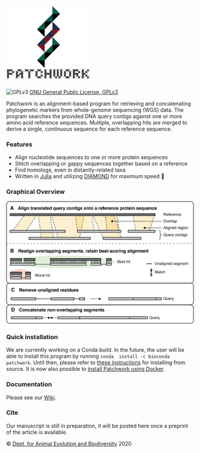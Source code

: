 <img src="https://github.com/fethalen/Patchwork/blob/main/patchwork_logo_500px.png" alt="Patchwork logo" width="225"/>

![GPLv3](http://www.gnu.org/graphics/gplv3-88x31.png)
[GNU General Public License, GPLv3](http://www.gnu.org/copyleft/gpl.html)

Patchwork is an alignment-based program for retrieving and concatenating phylogenetic markers from whole-genome sequencing (WGS) data. The program searches the provided DNA query contigs against one or more amino acid reference sequences. Multiple, overlapping hits are merged to derive a single, continuous sequence for each reference sequence.

### Features

* Align nucleotide sequences to one or more protein sequences
* Stitch overlapping or gappy sequences together based on a reference
* Find homologs, even in distantly-related taxa
* Written in [Julia](https://julialang.org/) and utilizing
  [DIAMOND](https://github.com/bbuchfink/diamond) for maximum speed 🐇

### Graphical Overview

![Graphical Overview](https://github.com/fethalen/patchwork/blob/main/overview.png?raw=true)

### Quick installation

We are currently working on a Conda build. In the future, 
the user will be able to install this program by running `conda 
install -c bioconda patchwork`. Until then, please refer to 
[these instructions](https://github.com/fethalen/Patchwork/wiki/4.-Installation)
for installing from source. It is now also possible to [install
Patchwork using Docker](https://github.com/fethalen/Patchwork/wiki/4.-Installation#installing-patchwork-with-docker).

### Documentation

Please see our [Wiki](https://github.com/fethalen/Patchwork/wiki).

### Cite

Our manuscript is still in preparation, it will be posted here once a preprint
of the article is available.

© [Dept. for Animal Evolution and Biodiversity](https://www.uni-goettingen.de/en/80149.html) 2020

